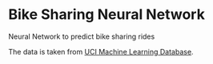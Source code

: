 # Bike Sharing Neural Network
Neural Network to predict bike sharing rides

The data is taken from [UCI Machine Learning Database](https://archive.ics.uci.edu/ml/datasets/Bike+Sharing+Dataset).
